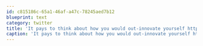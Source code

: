 ```yaml
---
id: c815186c-65a1-46af-a47c-78245aed7b12
blueprint: text
category: twitter
title: 'It pays to think about how you would out-innovate yourself http://tinyurl.com/27raa2z'
caption: 'It pays to think about how you would out-innovate yourself http://tinyurl.com/27raa2z'
---
```


